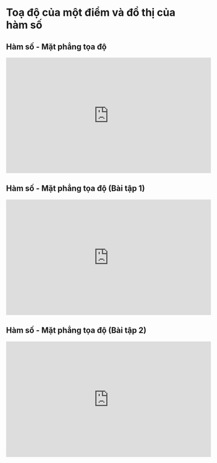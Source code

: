 # Toạ độ của một điểm và đồ thị của hàm số
## Hàm số - Mặt phẳng tọa độ
<iframe width="560" height="315" src="https://www.youtube.com/embed/rh-5CD1apZA?si=pqHIlTCbbeyQH5zz" title="YouTube video player" frameborder="0" allow="accelerometer; autoplay; clipboard-write; encrypted-media; gyroscope; picture-in-picture; web-share" referrerpolicy="strict-origin-when-cross-origin" allowfullscreen></iframe>

## Hàm số - Mặt phẳng tọa độ (Bài tập 1)
<iframe width="560" height="315" src="https://www.youtube.com/embed/HFc5zGxxn3Y?si=emumn48ObBU2tcF7" title="YouTube video player" frameborder="0" allow="accelerometer; autoplay; clipboard-write; encrypted-media; gyroscope; picture-in-picture; web-share" referrerpolicy="strict-origin-when-cross-origin" allowfullscreen></iframe>

## Hàm số - Mặt phẳng tọa độ (Bài tập 2)
<iframe width="560" height="315" src="https://www.youtube.com/embed/04sKcpiPHKs?si=Oh3MKCDlDNKG8Z7l" title="YouTube video player" frameborder="0" allow="accelerometer; autoplay; clipboard-write; encrypted-media; gyroscope; picture-in-picture; web-share" referrerpolicy="strict-origin-when-cross-origin" allowfullscreen></iframe>